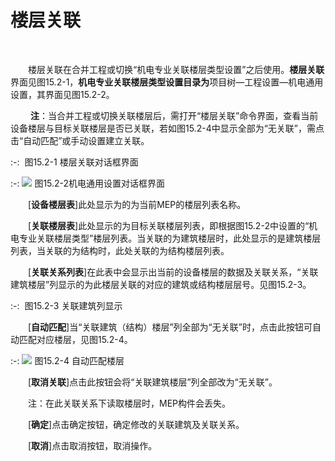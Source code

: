 # 楼层关联
<br/>

&emsp;&emsp;楼层关联在合并工程或切换“机电专业关联楼层类型设置”之后使用。**楼层关联**界面见图15.2\-1，**机电专业****关联楼层类型设置****目录为**项目树—工程设置—机电通用设置，其界面见图15.2\-2。

&emsp;&emsp; **注**：当合并工程或切换关联楼层后，需打开“楼层关联”命令界面，查看当前设备楼层与目标关联楼层是否已关联，若如图15.2\-4中显示全部为“无关联”，需点击“自动匹配”或手动设置建立关联。

:-: ![![](file:///C:\Users\pkpm\AppData\Local\Temp\ksohtml8136\wps196.jpg)](images/15.2.1.png)
图15.2-1 楼层关联对话框界面

:-: ![](images/15.2.2.png)
图15.2-2机电通用设置对话框界面

&emsp;&emsp;[****设备楼层表****]此处显示为的为当前MEP的楼层列表名称。

&emsp;&emsp;[****关联楼层表****\]此处显示的为目标关联楼层列表，即根据图15.2-2中设置的“机电专业关联楼层类型”楼层列表。当关联的为建筑楼层时，此处显示的是建筑楼层列表，当关联的为结构时，此处关联的为结构楼层列表。

&emsp;&emsp;[****关联关系列表****]在此表中会显示出当前的设备楼层的数据及关联关系，“关联建筑楼层”列显示的为此楼层关联的对应的建筑或结构楼层层号。见图15.2-3。

:-: ![![](file:///C:\Users\pkpm\AppData\Local\Temp\ksohtml8136\wps198.jpg)](images/15.2.3.png)
图15.2-3 关联建筑列显示

&emsp;&emsp;[****自动匹配****]当“关联建筑（结构）楼层”列全部为“无关联”时，点击此按钮可自动匹配对应楼层，见图15.2-4。

:-: ![](images/15.2.4.png)
图15.2-4 自动匹配楼层

&emsp;&emsp;[**取消关联**]点击此按钮会将“关联建筑楼层”列全部改为“无关联”。

&emsp;&emsp;注：在此关联关系下读取楼层时，MEP构件会丢失。

&emsp;&emsp;[**确定**\]点击确定按钮，确定修改的关联建筑及关联关系。

&emsp;&emsp;[**取消**\]点击取消按钮，取消操作。